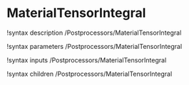 <!-- MOOSE Documentation Stub: Remove this when content is added. -->

# MaterialTensorIntegral

!syntax description /Postprocessors/MaterialTensorIntegral

!syntax parameters /Postprocessors/MaterialTensorIntegral

!syntax inputs /Postprocessors/MaterialTensorIntegral

!syntax children /Postprocessors/MaterialTensorIntegral
